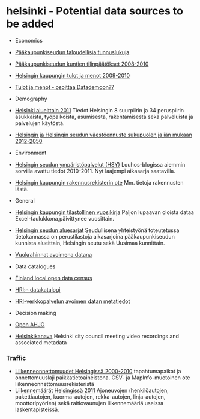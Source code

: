 helsinki - Potential data sources to be added
==========
  
* Economics
 * [Pääkaupunkiseudun taloudellisia tunnuslukuja](http://www.hri.fi/fi/data/paakaupunkiseudun-kuntien-taloudellisia-tunnuslukuja/)  
 * [Pääkaupunkiseudun kuntien tilinpäätökset 2008-2010](http://www.hri.fi/fi/data/kuntien-tilinpaatokset-2008-2010/) 
 * [Helsingin kaupungin tulot ja menot 2009-2010](http://www.hri.fi/fi/data/helsingin-kaupunki-tulot-ja-menot-2009-ja-2010/)  
 * [Tulot ja menot - osoittaa Datademoon??](http://datademo.fi/)

* Demography
 * [Helsinki alueittain 2011](http://www.hri.fi/fi/data/helsinki-alueittain-2011-taulukot/) Tiedot Helsingin 8 suurpiirin ja 34 peruspiirin asukkaista, työpaikoista, asumisesta, rakentamisesta sekä palveluista ja palvelujen käytöstä.
 * [Helsingin ja Helsingin seudun väestöennuste sukupuolen ja iän mukaan 2012-2050](http://www.hri.fi/fi/data/helsingin-ja-helsingin-seudun-vaestoennuste-sukupuolen-ja-ian-mukaan-2012-2050/)

* Environment 
 * [Helsingin seudun ympäristöpalvelut (HSY)](http://www.hsy.fi/seututieto/kaupunki/paikkatiedot/Sivut/Avoindata.aspx) Louhos-blogissa aiemmin sorvilla avattu tiedot 2010-2011. Nyt laajempi aikasarja saatavilla.
 * [Helsingin kaupungin rakennusrekisterin ote](http://www.hri.fi/fi/data/helsingin-kaupungin-rakennusrekisterin-ote-62012/) Mm. tietoja rakennusten iästä.

* General 
 * [Helsingin kaupungin tilastollinen vuosikirja](http://www.hel2.fi/tietokeskus/data/helsingin_kaupungin_tilastollinen_vuosikirja_2009/index.html) Paljon lupaavan oloista dataa Excel-taulukkona,päivittynee vuosittain.  
 * [Helsingin seudun aluesarjat](http://www.aluesarjat.fi/) Seudullisena yhteistyönä toteutetussa tietokannassa on perustilastoja aikasarjoina pääkaupunkiseudun kunnista alueittain, Helsingin seutu sekä Uusimaa kunnittain. 
 * [Vuokrahinnat avoimena datana](http://valtioneuvosto.fi/ajankohtaista/tiedotteet/tiedote/fi.jsp?oid=357198)

* Data catalogues
 * [Finland local open data census](http://fi-city.census.okfn.org/)
 * [HRI:n datakatalogi](http://www.hri.fi/fi/data-haku/)  
 * [HRI-verkkopalvelun avoimen datan metatiedot](http://www.hri.fi/fi/data/hri-verkkopalvelun-avoimen-datan-metatiedot)

* Decision making
 * [Open AHJO](http://dev.hel.fi/apis/openahjo)
 * [Helsinkikanava](http://open.helsinkikanava.fi/) Helsinki city council meeting video recordings and associated metadata

### Traffic
* [Liikenneonnettomuudet Helsingissä 2000-2010](http://www.hri.fi/fi/data/liikenneonnettomuudet-helsingissa-2000-2010) tapahtumapaikat ja onnettomuuslaji paikkatietoaineistona. CSV- ja MapInfo-muotoinen ote liikenneonnettomuusrekisteristä
* [Liikennemäärät Helsingissä 2011](http://www.hri.fi/fi/data/liikennemaarat-helsingissa-2011) Ajoneuvojen (henkilöautojen, pakettiautojen, kuorma-autojen, rekka-autojen, linja-autojen, moottoripyörien) sekä raitiovaunujen liikennemääriä useissa laskentapisteissä.